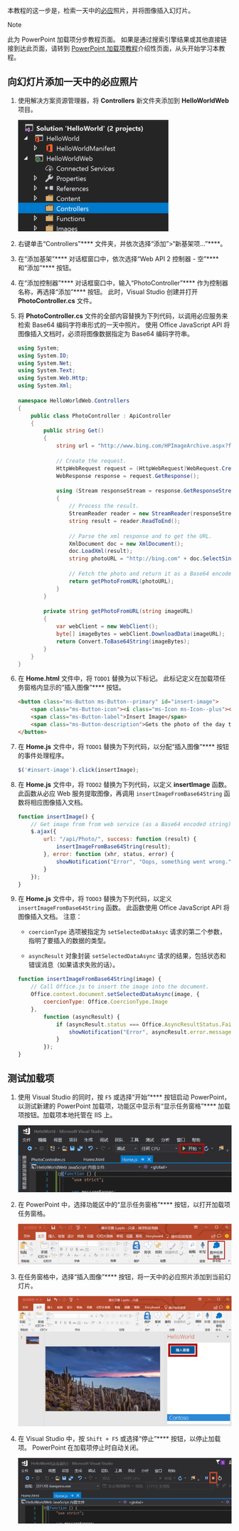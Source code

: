 本教程的这一步是，检索一天中的[必应](https://www.bing.com)照片，并将图像插入幻灯片。

> [!NOTE]
> 此为 PowerPoint 加载项分步教程页面。 如果是通过搜索引擎结果或其他直接链接到达此页面，请转到 [PowerPoint 加载项教程](../tutorials/powerpoint-tutorial.yml)介绍性页面，从头开始学习本教程。

## <a name="add-the-bing-photo-of-the-day-to-a-slide"></a>向幻灯片添加一天中的必应照片

1. 使用解决方案资源管理器，将 **Controllers** 新文件夹添加到 **HelloWorldWeb** 项目。

    ![PowerPoint 教程 - 突出显示 HelloWorldWeb 目中 Controllers 文件夹的 Visual Studio 解决方案资源管理器窗口](../images/powerpoint-tutorial-solution-explorer-controllers.png)

2. 右键单击“Controllers”**** 文件夹，并依次选择“添加”>“新基架项...”****。

3. 在“添加基架”**** 对话框窗口中，依次选择“Web API 2 控制器 - 空”**** 和“添加”**** 按钮。 

4. 在“添加控制器”**** 对话框窗口中，输入“PhotoController”**** 作为控制器名称，再选择“添加”**** 按钮。 此时，Visual Studio 创建并打开 **PhotoController.cs** 文件。

5. 将 **PhotoController.cs** 文件的全部内容替换为下列代码，以调用必应服务来检索 Base64 编码字符串形式的一天中照片。 使用 Office JavaScript API 将图像插入文档时，必须将图像数据指定为 Base64 编码字符串。

    ```csharp
    using System;
    using System.IO;
    using System.Net;
    using System.Text;
    using System.Web.Http;
    using System.Xml;

    namespace HelloWorldWeb.Controllers
    {
        public class PhotoController : ApiController
        {
            public string Get()
            {
                string url = "http://www.bing.com/HPImageArchive.aspx?format=xml&idx=0&n=1";

                // Create the request.
                HttpWebRequest request = (HttpWebRequest)WebRequest.Create(url);
                WebResponse response = request.GetResponse();

                using (Stream responseStream = response.GetResponseStream())
                {
                    // Process the result.
                    StreamReader reader = new StreamReader(responseStream, Encoding.UTF8);
                    string result = reader.ReadToEnd();

                    // Parse the xml response and to get the URL.
                    XmlDocument doc = new XmlDocument();
                    doc.LoadXml(result);
                    string photoURL = "http://bing.com" + doc.SelectSingleNode("/images/image/url").InnerText;

                    // Fetch the photo and return it as a Base64 encoded string.
                    return getPhotoFromURL(photoURL);
                }
            }

            private string getPhotoFromURL(string imageURL)
            {
                var webClient = new WebClient();
                byte[] imageBytes = webClient.DownloadData(imageURL);
                return Convert.ToBase64String(imageBytes);
            }
        }
    }
    ```

6. 在 **Home.html** 文件中，将 `TODO1` 替换为以下标记。 此标记定义在加载项任务窗格内显示的“插入图像”**** 按钮。

    ```html
    <button class="ms-Button ms-Button--primary" id="insert-image">
        <span class="ms-Button-icon"><i class="ms-Icon ms-Icon--plus"></i></span>
        <span class="ms-Button-label">Insert Image</span>
        <span class="ms-Button-description">Gets the photo of the day that shows on the Bing home page and adds it to the slide.</span>
    </button>
    ```

7. 在 **Home.js** 文件中，将 `TODO1` 替换为下列代码，以分配“插入图像”**** 按钮的事件处理程序。

    ```js
    $('#insert-image').click(insertImage);
    ```

8. 在 **Home.js** 文件中，将 `TODO2` 替换为下列代码，以定义 **insertImage** 函数。 此函数从必应 Web 服务提取图像，再调用 `insertImageFromBase64String` 函数将相应图像插入文档。

    ```js
    function insertImage() {
        // Get image from from web service (as a Base64 encoded string).
        $.ajax({
            url: "/api/Photo/", success: function (result) {
                insertImageFromBase64String(result);
            }, error: function (xhr, status, error) {
                showNotification("Error", "Oops, something went wrong.");
            }
        });
    }
    ```

9. 在 **Home.js** 文件中，将 `TODO3` 替换为下列代码，以定义 `insertImageFromBase64String` 函数。 此函数使用 Office JavaScript API 将图像插入文档。 注意： 

    - `coercionType` 选项被指定为 `setSelectedDataAsyc` 请求的第二个参数，指明了要插入的数据的类型。 

    - `asyncResult` 对象封装 `setSelectedDataAsync` 请求的结果，包括状态和错误消息（如果请求失败的话）。

    ```js
    function insertImageFromBase64String(image) {
        // Call Office.js to insert the image into the document.
        Office.context.document.setSelectedDataAsync(image, {
            coercionType: Office.CoercionType.Image
        },
            function (asyncResult) {
                if (asyncResult.status === Office.AsyncResultStatus.Failed) {
                    showNotification("Error", asyncResult.error.message);
                }
            });
    }
    ```

## <a name="test-the-add-in"></a>测试加载项

1. 使用 Visual Studio 的同时，按 `F5` 或选择“开始”**** 按钮启动 PowerPoint，以测试新建的 PowerPoint 加载项，功能区中显示有“显示任务窗格”**** 加载项按钮。加载项本地托管在 IIS 上。

    ![突出显示“开始”按钮的 Visual Studio 屏幕截图](../images/powerpoint-tutorial-start.png)

2. 在 PowerPoint 中，选择功能区中的“显示任务窗格”**** 按钮，以打开加载项任务窗格。

    ![“开始”功能区中突出显示“显示任务窗格”按钮的 Visual Studio 屏幕截图](../images/powerpoint-tutorial-show-taskpane-button.png)

3. 在任务窗格中，选择“插入图像”**** 按钮，将一天中的必应照片添加到当前幻灯片。

    ![突出显示“插入图像”按钮的 PowerPoint 加载项屏幕截图](../images/powerpoint-tutorial-insert-image-button.png)

4. 在 Visual Studio 中，按 `Shift + F5` 或选择“停止”**** 按钮，以停止加载项。 PowerPoint 在加载项停止时自动关闭。

    ![突出显示“停止”按钮的 Visual Studio 屏幕截图](../images/powerpoint-tutorial-stop.png)